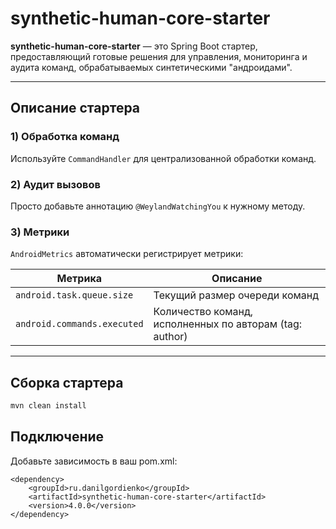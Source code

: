# synthetic-human-core-starter

**synthetic-human-core-starter** — это Spring Boot стартер, предоставляющий готовые решения для управления, мониторинга и аудита команд, обрабатываемых синтетическими "андроидами".

---

## Описание стартера

### 1) Обработка команд  
Используйте `CommandHandler` для централизованной обработки команд.

### 2) Аудит вызовов  
Просто добавьте аннотацию `@WeylandWatchingYou` к нужному методу.

### 3) Метрики  
`AndroidMetrics` автоматически регистрирует метрики:

| Метрика                      | Описание                                  |
|-----------------------------|-------------------------------------------|
| `android.task.queue.size`   | Текущий размер очереди команд             |
| `android.commands.executed` | Количество команд, исполненных по авторам (tag: author) |

---

## Сборка стартера

```bash
mvn clean install
```

## Подключение
Добавьте зависимость в ваш pom.xml:

```
<dependency>
    <groupId>ru.danilgordienko</groupId>
    <artifactId>synthetic-human-core-starter</artifactId>
    <version>4.0.0</version>
</dependency>
